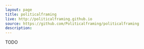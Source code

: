 ```yaml
---
layout: page
title: politicalframing
live: http://politicalframing.github.io
source: https://github.com/Politicalframing/politicalframing
description:
---
```


<!-- ![screenshot]({{page.picture}}) -->

TODO